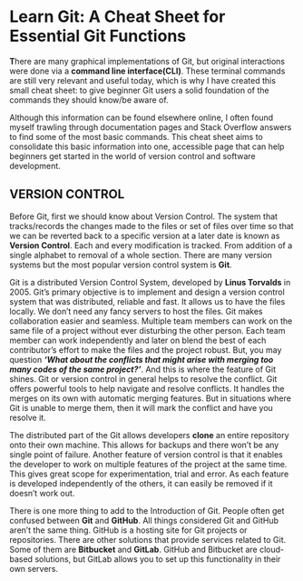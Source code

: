 # Learn Git: A Cheat Sheet for Essential Git Functions

**T**here are many graphical implementations of Git, but original interactions were done via a **command line interface(CLI)**. These terminal commands are still very relevant and useful today, which is why I have created this small cheat sheet: to give beginner Git users a solid foundation of the commands they should know/be aware of.

Although this information can be found elsewhere online, I often found myself trawling through documentation pages and Stack Overflow answers to find some of the most basic commands. This cheat sheet aims to consolidate this basic information into one, accessible page that can help beginners get started in the world of version control and software development.

## VERSION CONTROL

Before Git, first we should know about Version Control. The system that tracks/records the changes made to the files or set of files over time so that we can be reverted back to a specific version at a later date is known as **Version Control**. Each and every modification is tracked. From addition of a single alphabet to removal of a whole section. There are many version systems but the most popular version control system is **Git**. 

Git is a distributed Version Control System, developed by **Linus Torvalds** in 2005. Git’s primary objective is to implement and design a version control system that was distributed, reliable and fast. It allows us to have the files locally. We don’t need any fancy servers to host the files. Git makes collaboration easier and seamless. Multiple team members can work on the same file of a project without ever disturbing the other person. Each team member can work independently and later on blend the best of each contributor’s effort to make the files and the project robust. But, you may question ***‘What about the conflicts that might arise with merging too many codes of the same project?’***. And this is where the feature of Git shines. Git or version control in general helps to resolve the conflict. Git offers powerful tools to help navigate and resolve conflicts. It handles the merges on its own with automatic merging features. But in situations where Git is unable to merge them, then it will mark the conflict and have you resolve it. 

The distributed part of the Git allows developers **clone** an entire repository onto their own machine. This allows for backups and there won’t be any single point of failure. Another feature of version control is that it enables the developer to work on multiple features of the project at the same time. This gives great scope for experimentation, trial and error. As each feature is developed independently of the others, it can easily be removed if it doesn’t work out. 

There is one more thing to add to the Introduction of Git. People often get confused between **Git** and **GitHub**. All things considered Git and GitHub aren’t the same thing. GitHub is a hosting site for Git projects or repositories. There are other solutions that provide services related to Git. Some of them are **Bitbucket** and **GitLab**. GitHub and Bitbucket are cloud-based solutions, but GitLab allows you to set up this functionality in their own servers. 

